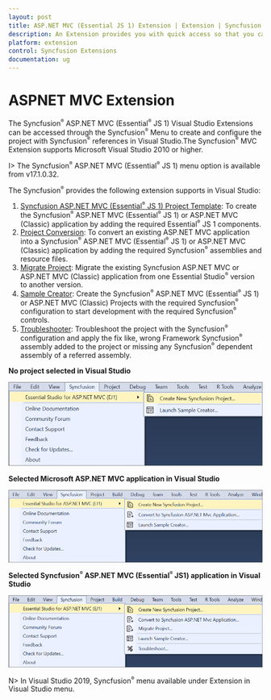 ```yaml
---
layout: post
title: ASP.NET MVC (Essential JS 1) Extension | Extension | Syncfusion
description: An Extension provides you with quick access so that you can create or configure the Syncfusion ASP.NET MVC projects along with Essential JS 1 components
platform: extension
control: Syncfusion Extensions
documentation: ug
---
```


# ASPNET MVC Extension

The Syncfusion<sup style="font-size:70%">&reg;</sup> ASP.NET MVC (Essential<sup style="font-size:70%">&reg;</sup> JS 1) Visual Studio Extensions can be accessed through the Syncfusion<sup style="font-size:70%">&reg;</sup> Menu to create and configure the project with Syncfusion<sup style="font-size:70%">&reg;</sup> references in Visual Studio.The Syncfusion<sup style="font-size:70%">&reg;</sup> MVC Extension supports Microsoft Visual Studio 2010 or higher.

I> The Syncfusion<sup style="font-size:70%">&reg;</sup> ASP.NET MVC (Essential<sup style="font-size:70%">&reg;</sup> JS 1) menu option is available from v17.1.0.32.

The Syncfusion<sup style="font-size:70%">&reg;</sup> provides the following extension supports in Visual Studio:

1.	[Syncfusion ASP.NET MVC (Essential<sup style="font-size:70%">&reg;</sup> JS 1) Project Template](https://help.syncfusion.com/extension/aspnet-mvc-extension/syncfusion-project-templates): To create the Syncfusion<sup style="font-size:70%">&reg;</sup> ASP.NET MVC (Essential<sup style="font-size:70%">&reg;</sup> JS 1) or ASP.NET MVC (Classic) application by adding the required Essential<sup style="font-size:70%">&reg;</sup> JS 1 components.
2.	[Project Conversion](https://help.syncfusion.com/extension/aspnet-mvc-extension/project-conversion): To convert an existing ASP.NET MVC application into a Syncfusion<sup style="font-size:70%">&reg;</sup> ASP.NET MVC (Essential<sup style="font-size:70%">&reg;</sup> JS 1) or ASP.NET MVC (Classic) application by adding the required Syncfusion<sup style="font-size:70%">&reg;</sup> assemblies and resource files.
3.	[Migrate Project](https://help.syncfusion.com/extension/aspnet-mvc-extension/project-migration): Migrate the existing Syncfusion ASP.NET MVC or ASP.NET MVC (Classic) application from one Essential Studio<sup style="font-size:70%">&reg;</sup> version to another version.
4.	[Sample Creator](https://help.syncfusion.com/extension/aspnet-mvc-extension/sample-creator): Create the Syncfusion<sup style="font-size:70%">&reg;</sup> ASP.NET MVC (Essential<sup style="font-size:70%">&reg;</sup> JS 1) or ASP.NET MVC (Classic) Projects with the required Syncfusion<sup style="font-size:70%">&reg;</sup> configuration to start development with the required Syncfusion<sup style="font-size:70%">&reg;</sup> controls.
5.	[Troubleshooter](https://help.syncfusion.com/extension/syncfusion-troubleshooter/syncfusion-troubleshooter): Troubleshoot the project with the Syncfusion<sup style="font-size:70%">&reg;</sup> configuration and apply the fix like, wrong Framework Syncfusion<sup style="font-size:70%">&reg;</sup> assembly added to the project or missing any Syncfusion<sup style="font-size:70%">&reg;</sup> dependent assembly of a referred assembly.

**No project selected in Visual Studio**

![Syncfusion Menu when No project selected in Visual Studio](Overview-images/Syncfusion_Menu_OverView1.png)

**Selected Microsoft ASP.NET MVC application in Visual Studio**

![Syncfusion Menu when Selected Microsoft ASP.NET MVC application in Visual Studio](Overview-images/Syncfusion_Menu_OverView2.png)

**Selected Syncfusion<sup style="font-size:70%">&reg;</sup> ASP.NET MVC (Essential<sup style="font-size:70%">&reg;</sup> JS1) application in Visual Studio**

![Syncfusion Menu when Selected Synfusion ASP.NET MVC EJ1 application in Visual Studio](Overview-images/Syncfusion_Menu_OverView3.png)

N> In Visual Studio 2019, Syncfusion<sup style="font-size:70%">&reg;</sup> menu available under Extension in Visual Studio menu.




